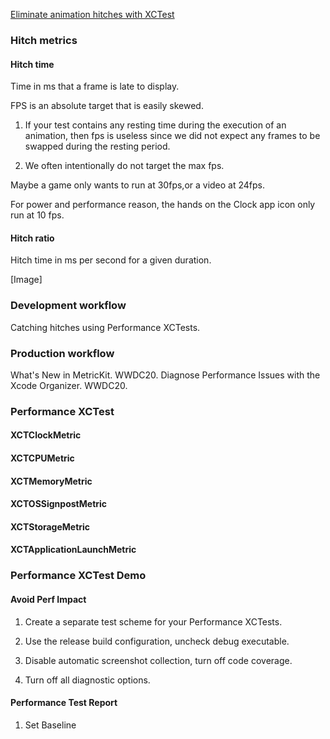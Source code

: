 [Eliminate animation hitches with XCTest](https://developer.apple.com/videos/play/wwdc2020/10077)

### Hitch metrics

#### Hitch time
Time in ms that a frame is late to display.

FPS is an absolute target that is easily skewed.

1. If your test contains any resting time during the execution of an animation,
then fps is useless since we did not expect any frames to be swapped during the resting period.

2. We often intentionally do not target the max fps.

Maybe a game only wants to run at 30fps,or a video at 24fps.

For power and performance reason, the hands on the Clock app icon only run at 10 fps.

#### Hitch ratio

Hitch time in ms per second for a given duration.

[Image]

### Development workflow

Catching hitches using Performance XCTests.

### Production  workflow

What's New in MetricKit.    WWDC20.
Diagnose Performance Issues with the Xcode Organizer.   WWDC20.

### Performance XCTest

#### XCTClockMetric
#### XCTCPUMetric
#### XCTMemoryMetric
#### XCTOSSignpostMetric
#### XCTStorageMetric
#### XCTApplicationLaunchMetric

### Performance XCTest Demo

#### Avoid Perf Impact

1. Create a separate test scheme for your Performance XCTests. 

2. Use the release build configuration, uncheck debug executable.

3. Disable automatic screenshot collection, turn off code coverage.

4. Turn off all diagnostic options.

#### Performance Test Report 

1. Set Baseline